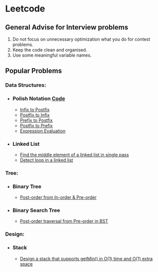 # Leetcode

## General Advise for Interview problems

1. Do not focus on unnecessary optimization what you do for contest problems. 
2. Keep the code clean and organised.
3. Use some meaningful variable names.


## Popular Problems

### Data Structures:
  + ### Polish Notation [Code](https://pastebin.ubuntu.com/p/qSYVpDG7SV/)
    + [Infix to Postfix](https://www.geeksforgeeks.org/stack-set-2-infix-to-postfix/)
    + [Postfix to Infix](https://www.geeksforgeeks.org/postfix-to-infix/)
    + [Prefix to Postfix](https://www.geeksforgeeks.org/prefix-postfix-conversion/)
    + [Postfix to Prefix](https://www.geeksforgeeks.org/postfix-prefix-conversion/)
    + [Expression Evaluation](https://www.geeksforgeeks.org/expression-evaluation/)
  + ### Linked List
    + [Find the middle element of a linked list in single pass](https://www.geeksforgeeks.org/write-a-c-function-to-print-the-middle-of-the-linked-list/)
    + [Detect loop in a linked list](https://www.geeksforgeeks.org/detect-loop-in-a-linked-list/)
### Tree:
  + ### Binary Tree
    + [Post-order from In-order & Pre-order](https://www.geeksforgeeks.org/print-postorder-from-given-inorder-and-preorder-traversals/)
  + ### Binary Search Tree
    + [Post-order traversal from Pre-order in BST](https://www.geeksforgeeks.org/find-postorder-traversal-of-bst-from-preorder-traversal/)
### Design:
  + ### Stack
    + [Design a stack that supports getMin() in O(1) time and O(1) extra space](https://www.geeksforgeeks.org/design-a-stack-that-supports-getmin-in-o1-time-and-o1-extra-space/)
